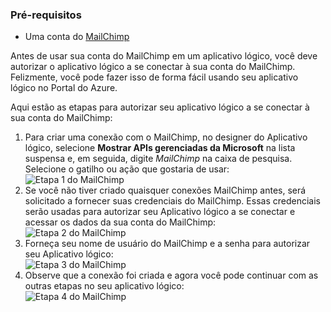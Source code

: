 ### <a name="prerequisites"></a>Pré-requisitos
* Uma conta do [MailChimp](https://www.MailChimp.com/) 

Antes de usar sua conta do MailChimp em um aplicativo lógico, você deve autorizar o aplicativo lógico a se conectar à sua conta do MailChimp. Felizmente, você pode fazer isso de forma fácil usando seu aplicativo lógico no Portal do Azure. 

Aqui estão as etapas para autorizar seu aplicativo lógico a se conectar à sua conta do MailChimp:

1. Para criar uma conexão com o MailChimp, no designer do Aplicativo lógico, selecione **Mostrar APIs gerenciadas da Microsoft** na lista suspensa e, em seguida, digite *MailChimp* na caixa de pesquisa. Selecione o gatilho ou ação que gostaria de usar:   
   ![Etapa 1 do MailChimp](./media/connectors-create-api-mailchimp/mailchimp-1.png)
2. Se você não tiver criado quaisquer conexões MailChimp antes, será solicitado a fornecer suas credenciais do MailChimp. Essas credenciais serão usadas para autorizar seu Aplicativo lógico a se conectar e acessar os dados da sua conta do MailChimp:  
   ![Etapa 2 do MailChimp](./media/connectors-create-api-mailchimp/mailchimp-2.png)
3. Forneça seu nome de usuário do MailChimp e a senha para autorizar seu Aplicativo lógico:  
   ![Etapa 3 do MailChimp](./media/connectors-create-api-mailchimp/mailchimp-3.png)   
4. Observe que a conexão foi criada e agora você pode continuar com as outras etapas no seu aplicativo lógico:   
   ![Etapa 4 do MailChimp](./media/connectors-create-api-mailchimp/mailchimp-4.png)

